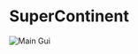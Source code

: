 # SuperContinent

![Main Gui](https://ignoretheworldgithubio-1252946771.cos.ap-guangzhou.myqcloud.com/1999E2F668CC3A9135C257F73DD4DD9C.jpg?q-sign-algorithm=sha1&q-ak=AKIDYhKjnz93hhhHzEiU4Vfh1vIiCUGa4QuQ2qsv_JQoALwFwnqJhDUIkQyRuHOR0pmA&q-sign-time=1575505576;1575509176&q-key-time=1575505576;1575509176&q-header-list=&q-url-param-list=&q-signature=02aad2ca1a62ebe3f3bb1918d26da0b37b97bab7&x-cos-security-token=riqRefF5FdGIsBnovZ8fNjJEcxXL0God12f1d380046f589580fb8792880f1d608WnjnsWGKKEC-ixWbk6-xOvgx_AB5F-RATnOGsTaRpEXz2VFCVoq8ybxVCH_29jga_SbUy-_LLLt2YtrmpNqZ3KbJip8g7kAux1oGYfYjjDFfez3OJZhX989QO4w4cvGbKPF7MOfgcLpgfTabwv5CiSST7gOd68pKh0nNEpIsu0&response-content-type=application%2Foctet-stream&response-content-disposition=attachment)
